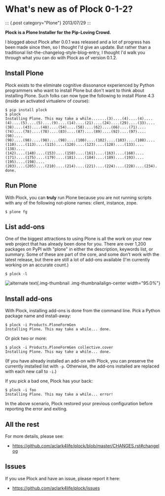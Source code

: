 # What\'s new as of Plock 0-1-2?

::: {.post category="Plone"}
2013/07/29
:::

**Plock is a Plone Installer for the Pip-Loving Crowd.**

I blogged about Plock after 0.0.1 was released and a lot of progress has
been made since then, so I thought I\'d give an update. But rather than
a traditional list-the-changelog-style-blog-entry, I thought I\'d walk
you through what you can do with Plock as of version 0.1.2.

## Install Plone

Plock exists to the eliminate cognitive dissonance experienced by Python
programmers who want to install Plone but don\'t want to think about
installing Plone. Such folks can now type the following to install Plone
4.3 (inside an activated virtualenv of course):

    $ pip install plock
    $ plock
    Installing Plone. This may take a while.......(3)....(4)....(4)....(4)....(5)....(5)....(9)....(14)....(21)....(24)....(29)....(33)....
    (38)....(43)....(48)....(54)....(58)....(62)....(66)....(71)....(74)....(78)....(78)....(83)....(87)....(89)....(92)....(97)....(98)....
    (98)....(98)....(98)....(98)....(100)....(102)....(103)....(108)....(110)....(113)....(115)....(120)....(123)....(128)....(133)....(138)....
    (142)....(148)....(153)....(158)....(161)....(163)....(168)....(171)....(175)....(179)....(181)....(184)....(189)....(193)....(195)....(198)....
    (203)....(205)....(210)....(214)....(221)....(224)....(228)....(234). done.

## Run Plone

With Plock, you can **truly** run Plone because you are not running
scripts with any of the following not-plone names: client, instance,
zope.

    $ plone fg

## List add-ons

One of the biggest attractions to using Plone is all the work on your
new web project that has already been done for you. There are over 1,200
packages on PyPI with \"plone\" in either the description, keywords
list, or summary. Some of these are part of the core, and some don\'t
work with the latest release, but there are still a lot of add-ons
available (I\'m currently working on an accurate count.)

    $ plock -l

![alternate text](/images/plock-list-addons.png){.img-thumbnail
.img-thumbnailalign-center width="95.0%"}

## Install add-ons

With Plock, installing add-ons is done from the command line. Pick a
Python package name and install-away:

    $ plock -i Products.PloneFormGen
    Installing Plone. This may take a while... done.

Or pick two or more:

    $ plock -i Products.PloneFormGen collective.cover
    Installing Plone. This may take a while... done.

(If you have already installed an add-on with Plock, you can preserve
the currently installed list with `-p`. Otherwise, the add-ons installed
are replaced with each new call to `-i`.)

If you pick a bad one, Plock has your back:

    $ plock -i foo
    Installing Plone. This may take a while... error!

In the above scenario, Plock restored your previous configuration before
reporting the error and exiting.

## All the rest

For more details, please see:

-   <https://github.com/aclark4life/plock/blob/master/CHANGES.rst#changelog>

## Issues

If you use Plock and have an issue, please report it here:

-   <https://github.com/aclark4life/plock/issues>
